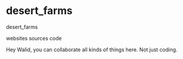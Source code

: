desert_farms
============

desert_farms


websites sources code

Hey Walid, you can collaborate all kinds of things here. Not just coding.
